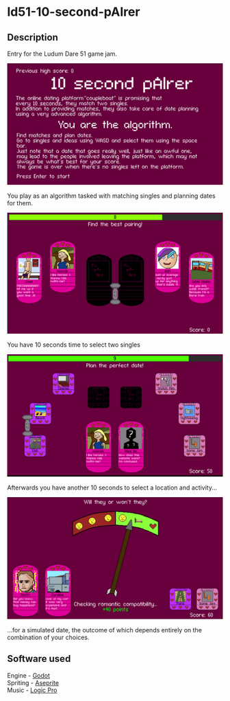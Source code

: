 # ld51-10-second-pAIrer

## Description

Entry for the Ludum Dare 51 game jam.

![The game's title screen](assets/screenshots/TitleScreen.png)

You play as an algorithm tasked with matching singles and planning dates for them.

![The game's matching screen](assets/screenshots/MatchingScreen.png)

You have 10 seconds time to select two singles

![The game's date planning screen](assets/screenshots/PlanningScreen.png)

Afterwards you have another 10 seconds to select a location and activity...

![The game's date result screen](assets/screenshots/RatingScreen.png)

...for a simulated date, the outcome of which depends entirely on the combination of your choices.

## Software used

Engine - [Godot](https://godotengine.org/)  
Spriting - [Aseprite](https://www.aseprite.org/)  
Music - [Logic Pro](https://www.apple.com/logic-pro/)  
